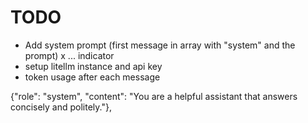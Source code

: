 # TODO

- Add system prompt (first message in array with "system" and the prompt)
x ... indicator
- setup litellm instance and api key
- token usage after each message

{"role": "system", "content": "You are a helpful assistant that answers concisely and politely."},
